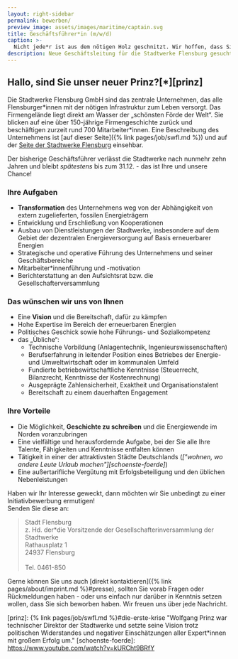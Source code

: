 ```yaml
---
layout: right-sidebar
permalink: bewerben/
preview_image: assets/images/maritime/captain.svg
title: Geschäftsführer*in (m/w/d)
caption: >-
  Nicht jede*r ist aus dem nötigen Holz geschnitzt. Wir hoffen, dass Sie es sind oder einen Menschen kennen, der es ist! Erhalten Sie hier einen Überblick über das Anforderungsprofil der höchstdotierten Stelle Flensburgs.
description: Neue Geschäftsleitung für die Stadtwerke Flensburg gesucht!
---
```


## Hallo, sind Sie unser neuer Prinz?[\*][prinz]

Die Stadtwerke Flensburg GmbH sind das zentrale Unternehmen, das alle Flensburger*innen mit der nötigen Infrastruktur zum Leben versorgt. Das Firmengelände liegt direkt am Wasser der „schönsten Förde der Welt“. Sie blicken auf eine über 150-jährige Firmengeschichte zurück und beschäftigen zurzeit rund 700 Mitarbeiter\*innen. Eine Beschreibung des Unternehmens ist [auf dieser Seite]({% link pages/job/swfl.md %}) und auf der [Seite der Stadtwerke Flensburg]() einsehbar.

Der bisherige Geschäftsführer verlässt die Stadtwerke nach nunmehr zehn Jahren und bleibt *spätestens* bis zum 31.12. - das ist Ihre und unsere Chance! 

### Ihre Aufgaben

* **Transformation** des Unternehmens weg von der Abhängigkeit von extern zugelieferten, fossilen Energieträgern
* Entwicklung und Erschließung von Kooperationen 
* Ausbau von Dienstleistungen der Stadtwerke, insbesondere auf dem Gebiet der dezentralen Energieversorgung auf Basis erneuerbarer Energien 
* Strategische und operative Führung des Unternehmens und seiner Geschäftsbereiche
* Mitarbeiter\*innenführung und -motivation 
* Berichterstattung an den Aufsichtsrat bzw. die Gesellschafterversammlung

### Das wünschen wir uns von Ihnen

* Eine **Vision** und die Bereitschaft, dafür zu kämpfen
* Hohe Expertise im Bereich der erneuerbaren Energien
* Politisches Geschick sowie hohe Führungs- und Sozialkompetenz
* das „Übliche“:
    * Technische Vorbildung (Anlagentechnik, Ingenieurswissenschaften)
    * Berufserfahrung in leitender Position eines Betriebes der Energie- und Umweltwirtschaft oder im kommunalen Umfeld  
    * Fundierte betriebswirtschaftliche Kenntnisse (Steuerrecht, Bilanzrecht, Kenntnisse der Kostenrechnung)
    * Ausgeprägte Zahlensicherheit, Exaktheit und Organisationstalent
    * Bereitschaft zu einem dauerhaften Engagement

### Ihre Vorteile

* Die Möglichkeit, **Geschichte zu schreiben** und die Energiewende im Norden voranzubringen
* Eine vielfältige und herausfordernde Aufgabe, bei der Sie alle Ihre Talente, Fähigkeiten und Kenntnisse entfalten können
* Tätigkeit in einer der attraktivsten Städte Deutschlands (*["wohnen, wo andere Leute Urlaub machen"][schoenste-foerde]*)
* Eine außertarifliche Vergütung mit Erfolgsbeteiligung und den üblichen Nebenleistungen

Haben wir Ihr Interesse geweckt, dann möchten wir Sie unbedingt zu einer Initiativbewerbung ermutigen!  
Senden Sie diese an:

> Stadt Flensburg  
z. Hd. der\*die Vorsitzende der Gesellschafterinversammlung der Stadtwerke  
Rathausplatz 1  
24937 Flensburg<br>    
Tel. 0461-850

Gerne können Sie uns auch [direkt kontaktieren]({% link pages/about/imprint.md %}#presse), sollten Sie vorab Fragen oder Rückmeldungen haben - oder uns einfach nur darüber in Kenntnis setzen wollen, dass Sie sich beworben haben. Wir freuen uns über jede Nachricht.


  [prinz]: {% link pages/job/swfl.md %}#die-erste-krise "Wolfgang Prinz war technischer Direktor der Stadtwerke und setzte seine Vision trotz politischen Widerstandes und negativer Einschätzungen aller Expert*innen mit großem Erfolg um."
  [schoenste-foerde]: https://www.youtube.com/watch?v=kURCht9BRfY